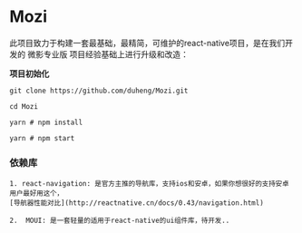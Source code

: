 # Mozi
此项目致力于构建一套最基础，最精简，可维护的react-native项目，是在我们开发的 微影专业版 项目经验基础上进行升级和改造：

**项目初始化**
```
git clone https://github.com/duheng/Mozi.git

cd Mozi

yarn # npm install

yarn # npm start

```

### 依赖库

    1. react-navigation: 是官方主推的导航库，支持ios和安卓，如果你想很好的支持安卓用户最好用这个，
    [导航器性能对比](http://reactnative.cn/docs/0.43/navigation.html)

    2.  MOUI: 是一套轻量的适用于react-native的ui组件库，待开发..
    
